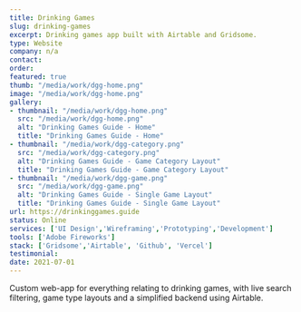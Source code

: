 ```yaml
---
title: Drinking Games
slug: drinking-games
excerpt: Drinking games app built with Airtable and Gridsome.
type: Website
company: n/a
contact: 
order: 
featured: true
thumb: "/media/work/dgg-home.png"
image: "/media/work/dgg-home.png"
gallery:
- thumbnail: "/media/work/dgg-home.png"
  src: "/media/work/dgg-home.png"
  alt: "Drinking Games Guide - Home"
  title: "Drinking Games Guide - Home"
- thumbnail: "/media/work/dgg-category.png"
  src: "/media/work/dgg-category.png"
  alt: "Drinking Games Guide - Game Category Layout"
  title: "Drinking Games Guide - Game Category Layout"
- thumbnail: "/media/work/dgg-game.png"
  src: "/media/work/dgg-game.png"
  alt: "Drinking Games Guide - Single Game Layout"
  title: "Drinking Games Guide - Single Game Layout"
url: https://drinkinggames.guide
status: Online
services: ['UI Design','Wireframing','Prototyping','Development']
tools: ['Adobe Fireworks']
stack: ['Gridsome','Airtable', 'Github', 'Vercel']
testimonial: 
date: 2021-07-01
---
```

Custom web-app for everything relating to drinking games, with live search filtering, game type layouts and a simplified backend using Airtable.